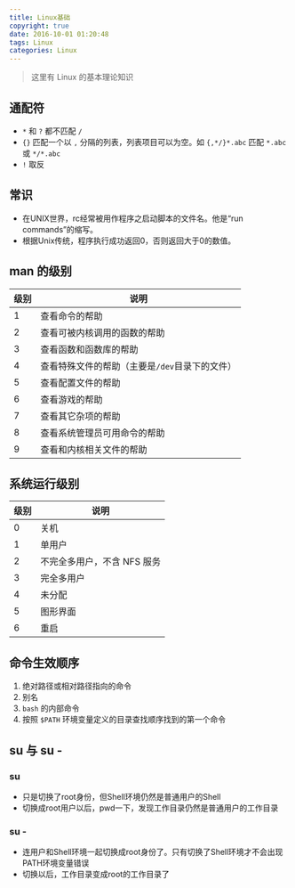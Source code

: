 ```yaml
---
title: Linux基础
copyright: true
date: 2016-10-01 01:20:48
tags: Linux
categories: Linux
---
```


> 这里有 Linux 的基本理论知识
<!-- more -->


## 通配符
- `*` 和 `?` 都不匹配 `/`
- `{}` 匹配一个以 `,` 分隔的列表，列表项目可以为空。如 `{,*/}*.abc` 匹配 `*.abc` 或 `*/*.abc`
- `!` 取反

## 常识
- 在UNIX世界，rc经常被用作程序之启动脚本的文件名。他是“run commands”的缩写。
- 根据Unix传统，程序执行成功返回0，否则返回大于0的数值。

## man 的级别
| 级别 | 说明 |
|----|------------------------|
| 1 | 查看命令的帮助 |
| 2 | 查看可被内核调用的函数的帮助 |
| 3 | 查看函数和函数库的帮助 |
| 4 | 查看特殊文件的帮助（主要是`/dev`目录下的文件） |
| 5 | 查看配置文件的帮助 |
| 6 | 查看游戏的帮助 |
| 7 | 查看其它杂项的帮助 |
| 8 | 查看系统管理员可用命令的帮助 |
| 9 | 查看和内核相关文件的帮助 |

## 系统运行级别
| 级别 | 说明 |
|----|----------------------|
| 0 | 关机 |
| 1 | 单用户 |
| 2 | 不完全多用户，不含 NFS 服务 |
| 3 | 完全多用户 |
| 4 | 未分配 |
| 5 | 图形界面 |
| 6 | 重启 |

## 命令生效顺序
1. 绝对路径或相对路径指向的命令
2. 别名
3. `bash` 的内部命令
4. 按照 `$PATH` 环境变量定义的目录查找顺序找到的第一个命令

## su 与 su -
### su
- 只是切换了root身份，但Shell环境仍然是普通用户的Shell
- 切换成root用户以后，pwd一下，发现工作目录仍然是普通用户的工作目录

### su -
- 连用户和Shell环境一起切换成root身份了。只有切换了Shell环境才不会出现PATH环境变量错误
- 切换以后，工作目录变成root的工作目录了

